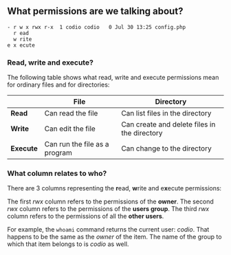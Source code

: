## What permissions are we talking about?

```
- r w x rwx r-x  1 codio codio   0 Jul 30 13:25 config.php
  r ead
  w rite
e x ecute
```

### Read, write and execute?

The following table shows what read, write and execute permissions mean for ordinary files and for directories:

|         | __File__                          | __Directory__                                |
|---------|-----------------------------------|----------------------------------------------|
| __Read__    | Can read the file             | Can list files in the directory              |
| __Write__   | Can edit the file             | Can create and delete files in the directory |
| __Execute__ | Can run the file as a program | Can change to the directory                  |

### What column relates to who?

There are 3 columns representing the **r**ead, **w**rite and e**x**ecute permissions:

The first _rwx_ column refers to the permissions of the __owner__.
The second _rwx_ column refers to the permissions of the __users group__.
The third _rwx_ column refers to the permissions of all the __other users__.

For example, the `whoami` command returns the current user: _codio_. That happens to be the same as the _owner_ of the item. 
The name of the group to which that item belongs to is _codio_ as well.